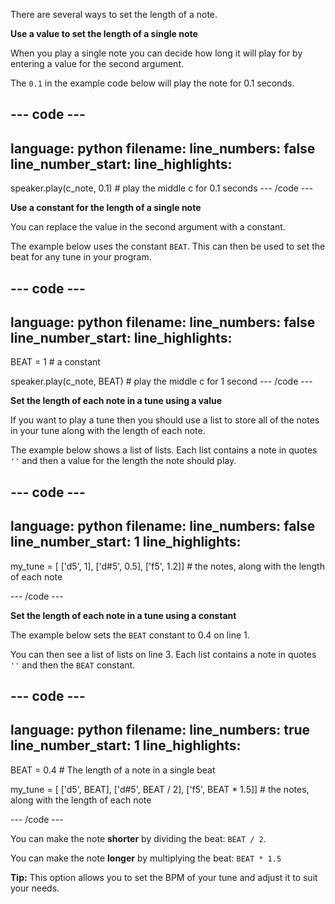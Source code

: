 There are several ways to set the length of a note.

**Use a value to set the length of a single note**

When you play a single note you can decide how long it will play for by entering a value for the second argument.

The `0.1` in the example code below will play the note for 0.1 seconds.

--- code ---
---
language: python filename: line_numbers: false line_number_start:
line_highlights:
---
speaker.play(c_note, 0.1) # play the middle c for 0.1 seconds --- /code ---

**Use a constant for the length of a single note**

You can replace the value in the second argument with a constant.

The example below uses the constant `BEAT`. This can then be used to set the beat for any tune in your program.

--- code ---
---
language: python filename: line_numbers: false line_number_start:
line_highlights:
---
BEAT = 1 # a constant

speaker.play(c_note, BEAT) # play the middle c for 1 second --- /code ---

**Set the length of each note in a tune using a value**

If you want to play a tune then you should use a list to store all of the notes in your tune along with the length of each note.

The example below shows a list of lists. Each list contains a note in quotes `''` and then a value for the length the note should play.

--- code ---
---
language: python filename: line_numbers: false line_number_start: 1
line_highlights:
---

my_tune = [ ['d5', 1], ['d#5', 0.5], ['f5', 1.2]] # the notes, along with the length of each note

--- /code ---

**Set the length of each note in a tune using a constant**

The example below sets the `BEAT` constant to 0.4 on line 1.

You can then see a list of lists on line 3. Each list contains a note in quotes `''` and then the `BEAT` constant.

--- code ---
---
language: python filename: line_numbers: true line_number_start: 1
line_highlights:
---
BEAT = 0.4 # The length of a note in a single beat

my_tune = [ ['d5', BEAT], ['d#5', BEAT / 2], ['f5', BEAT * 1.5]] # the notes, along with the length of each note

--- /code ---

You can make the note **shorter** by dividing the beat: `BEAT / 2`.

You can make the note **longer** by multiplying the beat: `BEAT * 1.5`

**Tip:** This option allows you to set the BPM of your tune and adjust it to suit your needs.

